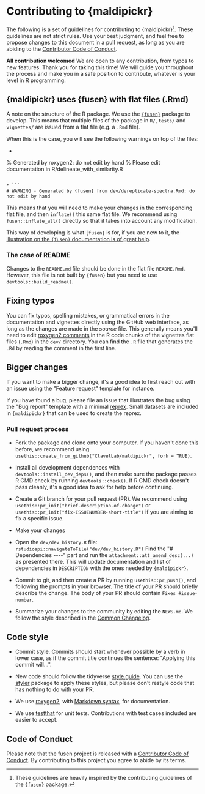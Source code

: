 # Contributing to {maldipickr}

The following is a set of guidelines for contributing to {maldipickr}[^fusen].
These guidelines are not strict rules. Use your best judgment, and feel free to
propose changes to this document in a pull request, as long as you are abiding to the
[Contributor Code of Conduct](https://clavellab.github.io/maldipickr/CODE_OF_CONDUCT.html).


**All contribution welcomed** We are open to any contribution, from typos to new features. Thank you for taking this time! We will guide you throughout the process and make you in a safe position to contribute,
whatever is your level in R programming.

## {maldipickr} uses {fusen} with flat files (.Rmd)

A note on the structure of the R package. We use the [`{fusen}`](https://thinkr-open.github.io/fusen/) package to develop. This means that multiple files of the package in `R/`, `tests/` and `vignettes/` are issued from a flat file (e.g. a `.Rmd` file).

When this is the case, you will see the following warnings on top of the files:

* ```
% Generated by roxygen2: do not edit by hand
% Please edit documentation in R/delineate_with_similarity.R
```

* ```
# WARNING - Generated by {fusen} from dev/dereplicate-spectra.Rmd: do not edit by hand
```

This means that you will need to make your changes in the corresponding flat file,
and then `inflate()` this same flat file.
We recommend using `fusen::inflate_all()` directly so that it takes into account any modification.

This way of developing is what `{fusen}` is for, if you are new to it, the [illustration on the `{fusen}` documentation is of great help](https://thinkr-open.github.io/fusen).

### The case of README

Changes to the `README.md` file should be done in the flat file `README.Rmd`. However, this file is not built by `{fusen}` but you need to use `devtools::build_readme()`.

## Fixing typos

You can fix typos, spelling mistakes, or grammatical errors in the documentation and vignettes directly using the GitHub web interface, as long as the changes are made in the _source_ file.
This generally means you'll need to edit [roxygen2 comments](https://roxygen2.r-lib.org/articles/roxygen2.html) in the R code chunks of the vignettes flat files (`.Rmd`) in the `dev/` directory.
You can find the `.R` file that generates the `.Rd` by reading the comment in the first line.

## Bigger changes

If you want to make a bigger change, it's a good idea to first reach out with an issue using the "Feature request" template for instance.

If you have found a bug, please file an issue that illustrates the bug using the "Bug report" template with a minimal
[reprex](https://www.tidyverse.org/help/#reprex). Small datasets are included in `{maldipickr}` that can be used to create the reprex.

### Pull request process

* Fork the package and clone onto your computer. If you haven't done this before, we recommend using `usethis::create_from_github("ClavelLab/maldipickr", fork = TRUE)`.
* Install all development dependences with `devtools::install_dev_deps()`, and then make sure the package passes R CMD check by running `devtools::check()`.
    If R CMD check doesn't pass cleanly, it's a good idea to ask for help before continuing.
* Create a Git branch for your pull request (PR). We recommend using `usethis::pr_init("brief-description-of-change")` or `usethis::pr_init("fix-ISSUENUMBER-short-title")` if you are aiming to fix a specific issue.

*   Make your changes
*   Open the `dev/dev_history.R` file: `rstudioapi::navigateToFile("dev/dev_history.R")`
Find the "# Dependencies ----" part and run the `attachment::att_amend_desc(...)` as presented there.
This will update documentation and list of dependencies in `DESCRIPTION` with the ones needed by `{maldipickr}`.


* Commit to git, and then create a PR by running `usethis::pr_push()`, and following the prompts in your browser.
    The title of your PR should briefly describe the change.
    The body of your PR should contain `Fixes #issue-number`.

*  Summarize your changes to the community by editing the `NEWS.md`. We follow the style described in the [Common Changelog](https://common-changelog.org).

## Code style

* Commit style. Commits should start whenever possible by a verb in lower case, as if the commit title continues the sentence: "Applying this commit will...".

*  New code should follow the tidyverse [style guide](https://style.tidyverse.org). You can use the [styler](https://CRAN.R-project.org/package=styler) package to apply these styles, but please don't restyle code that has nothing to do with your PR.

*  We use [roxygen2](https://cran.r-project.org/package=roxygen2), with [Markdown syntax](https://cran.r-project.org/web/packages/roxygen2/vignettes/rd-formatting.html), for documentation.

*  We use [testthat](https://cran.r-project.org/package=testthat) for unit tests. Contributions with test cases included are easier to accept.

## Code of Conduct

Please note that the fusen project is released with a [Contributor Code of Conduct](https://clavellab.github.io/maldipickr/CODE_OF_CONDUCT.html). By contributing to this project you agree to abide by its terms.

[^fusen]: These guidelines are heavily inspired by the contributing guidelines of the [`{fusen}`](https://github.com/ThinkR-open/fusen) package.
